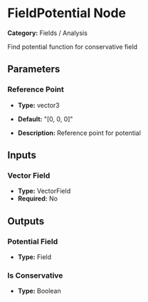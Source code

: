 
# FieldPotential Node

**Category:** Fields / Analysis

Find potential function for conservative field

## Parameters


### Reference Point
- **Type:** vector3
- **Default:** "[0, 0, 0]"


- **Description:** Reference point for potential


## Inputs


### Vector Field
- **Type:** VectorField
- **Required:** No



## Outputs


### Potential Field
- **Type:** Field



### Is Conservative
- **Type:** Boolean




